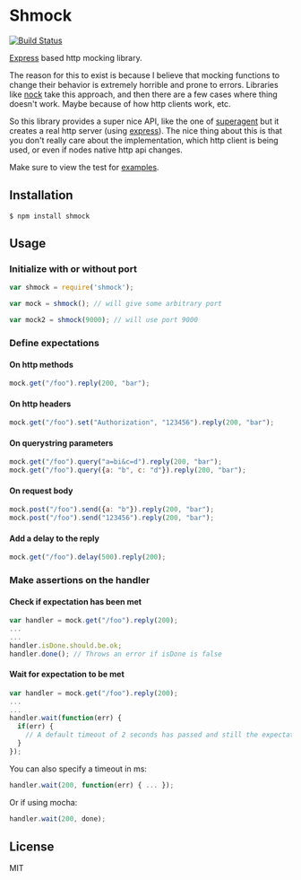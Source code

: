 # Shmock

  [![Build Status](https://travis-ci.org/xetorthio/shmock.png)](https://travis-ci.org/xetorthio/shmock)

  [Express](https://github.com/visionmedia/express) based http mocking library.

  The reason for this to exist is because I believe that mocking functions to change their behavior is extremely horrible and prone to errors. Libraries like [nock](https://github.com/pgte/nock) take this approach, and then there are a few cases where thing doesn't work. Maybe because of how http clients work, etc.

  So this library provides a super nice API, like the one of [superagent](https://github.com/visionmedia/superagent) but it creates a real http server (using [express](https://github.com/visionmedia/express)). The nice thing about this is that you don't really care about the implementation, which http client is being used, or even if nodes native http api changes.

  Make sure to view the test for [examples](https://github.com/xetorthio/shmock/tree/master/test/shmock.js).

## Installation

```
$ npm install shmock
```

## Usage

### Initialize with or without port

```js
var shmock = require('shmock');

var mock = shmock(); // will give some arbitrary port

var mock2 = shmock(9000); // will use port 9000
```

### Define expectations


#### On http methods

```js
mock.get("/foo").reply(200, "bar");
```

#### On http headers

```js
mock.get("/foo").set("Authorization", "123456").reply(200, "bar");
```

#### On querystring parameters

```js
mock.get("/foo").query("a=bi&c=d").reply(200, "bar");
mock.get("/foo").query({a: "b", c: "d"}).reply(200, "bar");
```

#### On request body

```js
mock.post("/foo").send({a: "b"}).reply(200, "bar");
mock.post("/foo").send("123456").reply(200, "bar");
```

#### Add a delay to the reply
```js
mock.get("/foo").delay(500).reply(200);
```

### Make assertions on the handler

#### Check if expectation has been met

```js
var handler = mock.get("/foo").reply(200);
...
...
handler.isDone.should.be.ok;
handler.done(); // Throws an error if isDone is false
```

#### Wait for expectation to be met
```js
var handler = mock.get("/foo").reply(200);
...
...
handler.wait(function(err) {
  if(err) {
    // A default timeout of 2 seconds has passed and still the expectation hasn't been bet
  }
});
```

You can also specify a timeout in ms:
```js
handler.wait(200, function(err) { ... });
```
Or if using mocha:
```js
handler.wait(200, done);
```

## License

  MIT

